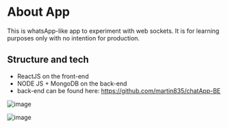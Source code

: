 # About App

This is whatsApp-like app to experiment with web sockets. It is for learning purposes only with no intention for production. 

## Structure and tech

- ReactJS on the front-end
- NODE JS + MongoDB on the back-end
- back-end can be found here: https://github.com/martin835/chatApp-BE


![image](https://user-images.githubusercontent.com/64438132/179823338-64832517-896d-4236-8c26-77eb7f40e93c.png)



![image](https://user-images.githubusercontent.com/64438132/179823275-f8873b63-f72d-44f6-aa5f-a481b261814f.png)
